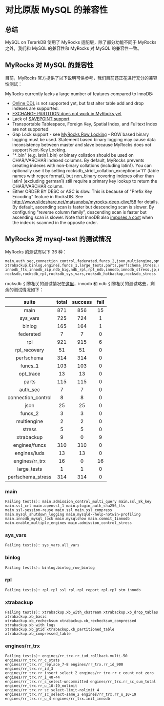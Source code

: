 # 对比原版 MySQL 的兼容性

## 总结

MySQL on TerarkDB 使用了 MyRocks 适配层，除了部分功能不同于 MyRocks 之外，我们和 MySQL 的兼容性和 MyRocks 对 MySQL 的兼容性一致。

## MyRocks 对 MySQL 的兼容性
目前，MyRocks 官方提供了以下说明可供参考，我们目前还正在进行充分的兼容性测试：


MyRocks currently lacks a large number of features compared to InnoDB:

* [Online DDL](https://github.com/facebook/mysql-5.6/issues/47) is not supported yet, but fast alter table add and drop indexes are supported.
* [EXCHANGE PARTITION does not work in MyRocks yet](https://github.com/facebook/mysql-5.6/issues/264)
* Lack of [SAVEPOINT support](https://github.com/facebook/mysql-5.6/issues/52)
* Transportable Tablespace, Foreign Key, Spatial Index, and Fulltext Index are not supported
* Gap Lock support - see [MyRocks Row Locking](https://github.com/facebook/mysql-5.6/wiki/Row-Locking) - ROW based binary logging must be used. Statement based binary logging may cause data inconsistency between master and slave because MyRocks does not support Next-Key Locking.
* "*_bin" (e.g. latin1_bin) or binary collation should be used on CHAR/VARCHAR indexed columns. By default, MyRocks prevents creating indexes with non-binary collations (including latin1). You can optionally use it by setting rocksdb_strict_collation_exceptions='t1' (table names with regex format), but non_binary covering indexes other than latin1 (excluding german1) still require a primary key lookup to return the CHAR/VARCHAR column.
* Either ORDER BY DESC or ASC is slow. This is because of "Prefix Key Encoding" feature in RocksDB. See http://www.slideshare.net/matsunobu/myrocks-deep-dive/58 for details. By default, ascending scan is faster but descending scan is slower. By configuring "reverse column family”, descending scan is faster but ascending scan is slower. Note that InnoDB also [imposes a cost](http://mysqlserverteam.com/mysql-8-0-labs-descending-indexes-in-mysql/) when the index is scanned in the opposite order.

## MyRocks 对 mysql-test 的测试情况

MyRocks 的测试有以下 36 种：
```
main,auth_sec,connection_control,federated,funcs_2,json,multiengine,opt_trace,perfschema,stress,
xtrabackup,binlog,engines,funcs_1,large_tests,parts,perfschema_stress,rpl,rpl_recovery,sys_vars,
innodb_fts,innodb_zip,ndb_big,ndb_rpl,rpl_ndb,innodb,innodb_stress,jp,ndb,ndb_binlog,ndb_team,
rocksdb,rocksdb_rpl,rocksdb_sys_vars,rocksdb_hotbackup,rocksdb_stress
```

rocksdb 引擎相关的测试情况在[这里](compatibility_myrocks.md)，innodb 和 ndb 引擎相关的测试略去，剩余的测试情况如下：

| suite | total | success | fail |
|:----: |:------:|:------:|:-----:|
| main | 871 | 856 | 15 |
| sys_vars | 725 | 724 | 1 |
| binlog | 165 | 164 | 1 |
| federated | 7 | 7 | 0 |
| rpl | 921 |  915 | 6 |
| rpl_recovery | 51 | 51 | 0 |
| perfschema | 314 | 314 | 0 |
| funcs_1 | 103 | 103 | 0 |
| opt_trace | 13 | 13 | 0 |
| parts | 115 | 115 | 0 |
| auth_sec | 7 | 7 | 0 |
| connection_control | 8 | 8 | 0 |
| json | 25 | 25 | 0 |
| funcs_2 | 3 | 3 | 0 |
| multiengine | 2 | 2 | 0 |
| stress | 5 | 5 | 0 |
| xtrabackup | 9 | 0 | 9 |
| engines/funcs | 310 | 310 | 0 |
| engines/iuds | 13 | 13 | 0 |
| engines/rr_trx | 16 | 0 | 16 |
| large_tests | 1 | 1 | 0 |
| perfschema_stress | 314 | 314 | 0 |

### main
```
Failing test(s): main.admission_control_multi_query main.ssl_8k_key main.ssl_crl main.openssl_1 main.plugin_auth_sha256_tls
main.ssl-session-reuse main.ssl main.ssl_compress main.mysql_shutdown_logging main.mysqld--help-notwin-profiling
main.innodb_mysql_lock main.mysqlshow main.commit_1innodb main.enable_multiple_engines main.admission_control_stress
```

### sys_vars
```
Failing test(s): sys_vars.all_vars
```

### binlog
```
Failing test(s): binlog.binlog_row_binlog
```

### rpl
```
Failing test(s): rpl.rpl_ssl rpl.rpl_report rpl.rpl_stm_innodb
```

### xtrabackup
```
Failing test(s): xtrabackup.xb_with_xbstream xtrabackup.xb_drop_tables xtrabackup.xb_basic 
xtrabackup.xb_rechecksum xtrabackup.xb_rechecksum_compressed xtrabackup.xb_with_logs 
xtrabackup.xb_gtid xtrabackup.xb_partitioned_table xtrabackup.xb_compressed_table
```

### engines/rr_trx
```
Failing test(s): engines/rr_trx.rr_iud_rollback-multi-50 engines/rr_trx.rr_c_stats 
engines/rr_trx.rr_replace_7-8 engines/rr_trx.rr_id_900 engines/rr_trx.rr_id_3 
engines/rr_trx.rr_insert_select_2 engines/rr_trx.rr_c_count_not_zero engines/rr_trx.rr_i_40-44 
engines/rr_trx.rr_s_select-uncommitted engines/rr_trx.rr_sc_sum_total engines/rr_trx.rr_u_10-19_nolimit 
engines/rr_trx.rr_sc_select-limit-nolimit_4 engines/rr_trx.rr_sc_select-same_2 engines/rr_trx.rr_u_10-19 
engines/rr_trx.rr_u_4 engines/rr_trx.init_innodb
```
